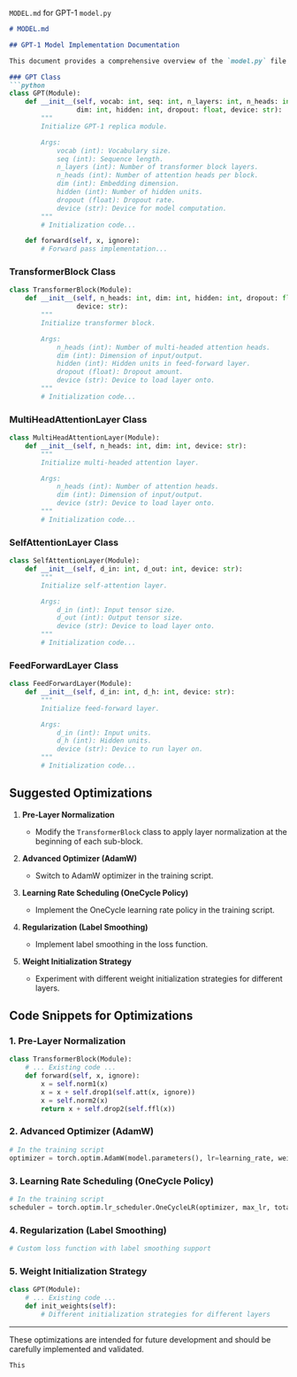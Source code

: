 `MODEL.md` for GPT-1 `model.py`

```markdown
# MODEL.md

## GPT-1 Model Implementation Documentation

This document provides a comprehensive overview of the `model.py` file used for implementing the GPT-1 model. It includes detailed descriptions of the classes and methods involved, followed by suggested optimizations.

### GPT Class
```python
class GPT(Module):
    def __init__(self, vocab: int, seq: int, n_layers: int, n_heads: int, 
                 dim: int, hidden: int, dropout: float, device: str):
        """
        Initialize GPT-1 replica module.

        Args:
            vocab (int): Vocabulary size.
            seq (int): Sequence length.
            n_layers (int): Number of transformer block layers.
            n_heads (int): Number of attention heads per block.
            dim (int): Embedding dimension.
            hidden (int): Number of hidden units.
            dropout (float): Dropout rate.
            device (str): Device for model computation.
        """
        # Initialization code...

    def forward(self, x, ignore):
        # Forward pass implementation...
```

### TransformerBlock Class
```python
class TransformerBlock(Module):
    def __init__(self, n_heads: int, dim: int, hidden: int, dropout: float,
                 device: str):
        """
        Initialize transformer block.

        Args:
            n_heads (int): Number of multi-headed attention heads.
            dim (int): Dimension of input/output.
            hidden (int): Hidden units in feed-forward layer.
            dropout (float): Dropout amount.
            device (str): Device to load layer onto.
        """
        # Initialization code...
```

### MultiHeadAttentionLayer Class
```python
class MultiHeadAttentionLayer(Module):
    def __init__(self, n_heads: int, dim: int, device: str):
        """
        Initialize multi-headed attention layer.

        Args:
            n_heads (int): Number of attention heads.
            dim (int): Dimension of input/output.
            device (str): Device to load layer onto.
        """
        # Initialization code...
```

### SelfAttentionLayer Class
```python
class SelfAttentionLayer(Module):
    def __init__(self, d_in: int, d_out: int, device: str):
        """
        Initialize self-attention layer.

        Args:
            d_in (int): Input tensor size.
            d_out (int): Output tensor size.
            device (str): Device to load layer onto.
        """
        # Initialization code...
```

### FeedForwardLayer Class
```python
class FeedForwardLayer(Module):
    def __init__(self, d_in: int, d_h: int, device: str):
        """
        Initialize feed-forward layer.

        Args:
            d_in (int): Input units.
            d_h (int): Hidden units.
            device (str): Device to run layer on.
        """
        # Initialization code...
```

## Suggested Optimizations

1. **Pre-Layer Normalization**
   - Modify the `TransformerBlock` class to apply layer normalization at the beginning of each sub-block.

2. **Advanced Optimizer (AdamW)**
   - Switch to AdamW optimizer in the training script.

3. **Learning Rate Scheduling (OneCycle Policy)**
   - Implement the OneCycle learning rate policy in the training script.

4. **Regularization (Label Smoothing)**
   - Implement label smoothing in the loss function.

5. **Weight Initialization Strategy**
   - Experiment with different weight initialization strategies for different layers.

## Code Snippets for Optimizations

### 1. Pre-Layer Normalization
```python
class TransformerBlock(Module):
    # ... Existing code ...
    def forward(self, x, ignore):
        x = self.norm1(x)
        x = x + self.drop1(self.att(x, ignore))
        x = self.norm2(x)
        return x + self.drop2(self.ffl(x))
```

### 2. Advanced Optimizer (AdamW)
```python
# In the training script
optimizer = torch.optim.AdamW(model.parameters(), lr=learning_rate, weight_decay=weight_decay)
```

### 3. Learning Rate Scheduling (OneCycle Policy)
```python
# In the training script
scheduler = torch.optim.lr_scheduler.OneCycleLR(optimizer, max_lr, total_steps=total_training_steps)
```

### 4. Regularization (Label Smoothing)
```python
# Custom loss function with label smoothing support
```

### 5. Weight Initialization Strategy
```python
class GPT(Module):
    # ... Existing code ...
    def init_weights(self):
        # Different initialization strategies for different layers
```

---

These optimizations are intended for future development and should be carefully implemented and validated.
```
This
```
